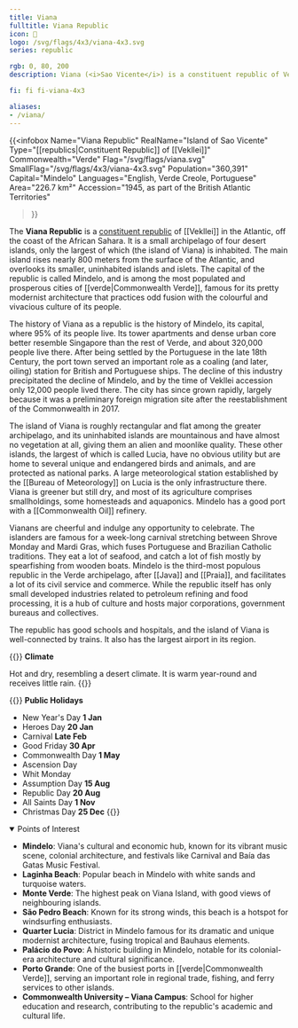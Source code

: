 ```yaml
---
title: Viana
fulltitle: Viana Republic
icon: 🎣
logo: /svg/flags/4x3/viana-4x3.svg
series: republic

rgb: 0, 80, 200
description: Viana (<i>Sao Vicente</i>) is a constituent republic of Vekllei located in the Cabo Verde archipelago off the coast of West Africa.

fi: fi fi-viana-4x3

aliases:
- /viana/
---
```

{{<infobox
	 Name="Viana Republic"
	 RealName="Island of Sao Vicente"
	 Type="[[republics|Constituent Republic]] of [[Vekllei]]"
	 Commonwealth="Verde"
	 Flag="/svg/flags/viana.svg"
	 SmallFlag="/svg/flags/4x3/viana-4x3.svg"
	 Population="360,391"
	 Capital="Mindelo"
	 Languages="English, Verde Creole, Portuguese"
	 Area="226.7 km²"
	 Accession="1945, as part of the British Atlantic Territories"
 >}}

The <span class="fi fi-viana-4x3"></span> **Viana Republic** is a [constituent republic](/republics/) of [[Vekllei]] in the Atlantic, off the coast of the African Sahara. It is a small archipelago of four desert islands, only the largest of which (the island of Viana) is inhabited. The main island rises nearly 800 meters from the surface of the Atlantic, and overlooks its smaller, uninhabited islands and islets. The capital of the republic is called Mindelo, and is among the most populated and prosperous cities of [[verde|Commonwealth Verde]], famous for its pretty modernist architecture that practices odd fusion with the colourful and vivacious culture of its people.

The history of Viana as a republic is the history of Mindelo, its capital, where 95% of its people live. Its tower apartments and dense urban core better resemble Singapore than the rest of Verde, and about 320,000 people live there. After being settled by the Portuguese in the late 18th Century, the port town served an important role as a coaling (and later, oiling) station for British and Portuguese ships. The decline of this industry precipitated the decline of Mindelo, and by the time of Vekllei accession only 12,000 people lived there. The city has since grown rapidly, largely because it was a preliminary foreign migration site after the reestablishment of the Commonwealth in 2017.

The island of Viana is roughly rectangular and flat among the greater archipelago, and its uninhabited islands are mountainous and have almost no vegetation at all, giving them an alien and moonlike quality. These other islands, the largest of which is called Lucia, have no obvious utility but are home to several unique and endangered birds and animals, and are protected as national parks. A large meteorological station established by the [[Bureau of Meteorology]] on Lucia is the only infrastructure there. Viana is greener but still dry, and most of its agriculture comprises smallholdings, some homesteads and aquaponics. Mindelo has a good port with a [[Commonwealth Oil]] refinery.

Vianans are cheerful and indulge any opportunity to celebrate. The islanders are famous for a week-long carnival stretching between Shrove Monday and Mardi Gras, which fuses Portuguese and Brazilian Catholic traditions. They eat a lot of seafood, and catch a lot of fish mostly by spearfishing from wooden boats. Mindelo is the third-most populous republic in the Verde archipelago, after [[Java]] and [[Praia]], and facilitates a lot of its civil service and commerce. While the republic itself has only small developed industries related to petroleum refining and food processing, it is a hub of culture and hosts major corporations, government bureaus and collectives.

The republic has good schools and hospitals, and the island of Viana is well-connected by trains. It also has the largest airport in its region.

{{<note table>}}
**Climate**

Hot and dry, resembling a desert climate. It is warm year-round and receives little rain.
{{</note>}}

{{<note table>}}
**Public Holidays**

* New Year's Day **1 Jan**
* Heroes Day **20 Jan**
* Carnival **Late Feb**
* Good Friday **30 Apr**
* Commonwealth Day **1 May**
* Ascension Day
* Whit Monday
* Assumption Day **15 Aug**
* Republic Day **20 Aug**
* All Saints Day **1 Nov**
* Christmas Day **25 Dec**
{{</note>}}

<details open>
<summary>Points of Interest</summary>

- **Mindelo**: Viana's cultural and economic hub, known for its vibrant music scene, colonial architecture, and festivals like Carnival and Baía das Gatas Music Festival.
- **Laginha Beach**: Popular beach in Mindelo with white sands and turquoise waters.
- **Monte Verde**: The highest peak on Viana Island, with good views of neighbouring islands.
- **São Pedro Beach**: Known for its strong winds, this beach is a hotspot for windsurfing enthusiasts.
- **Quarter Lucia**: District in Mindelo famous for its dramatic and unique modernist architecture, fusing tropical and Bauhaus elements.
- **Palácio do Povo**: A historic building in Mindelo, notable for its colonial-era architecture and cultural significance.
- **Porto Grande**: One of the busiest ports in [[verde|Commonwealth Verde]], serving an important role in regional trade, fishing, and ferry services to other islands.
- **Commonwealth University – Viana Campus**: School for higher education and research, contributing to the republic's academic and cultural life.
</details>

